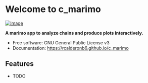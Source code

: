 # Welcome to c_marimo


[![image](https://img.shields.io/pypi/v/c_marimo.svg)](https://pypi.python.org/pypi/c_marimo)


**A marimo app to analyze chains  and produce plots interactively.**


-   Free software: GNU General Public License v3
-   Documentation: <https://rcalderonb6.github.io/c_marimo>
    

## Features

-   TODO
